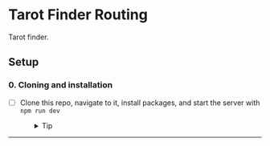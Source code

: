 # Tarot Finder Routing

Tarot finder.

## Setup

### 0. Cloning and installation

- [ ] Clone this repo, navigate to it, install packages, and start the server with `npm run dev`
  <details style="padding-left: 2em">
    <summary>Tip</summary>

  ```sh
  cd pastel-pals-assembly
  npm install
  npm run dev
  ```

  </details>

---
